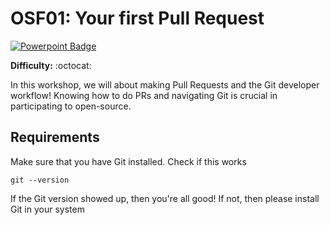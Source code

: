 # OSF01: Your first Pull Request

[![Powerpoint Badge](https://img.shields.io/badge/view-deck-blue.svg)](https://storage.googleapis.com/tm-osf/decks/latest/OSF01_Your-first-pull-request.pdf)

**Difficulty:** :octocat: 

In this workshop, we will about making Pull Requests and the Git developer
workflow! Knowing how to do PRs and navigating Git is crucial in participating
to open-source.

## Requirements

Make sure that you have Git installed. Check if this works

```
git --version
```

If the Git version showed up, then you're all good! If not, then please install
Git in your system
